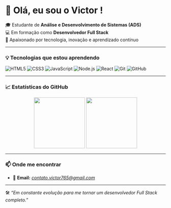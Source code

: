 # 👋 Olá, eu sou o Victor !

🎓 Estudante de **Análise e Desenvolvimento de Sistemas (ADS)**  
💻 Em formação como **Desenvolvedor Full Stack**  
🚀 Apaixonado por tecnologia, inovação e aprendizado contínuo

---

### 💡 Tecnologias que estou aprendendo

![HTML5](https://img.shields.io/badge/HTML5-E34F26?style=flat&logo=html5&logoColor=white)
![CSS3](https://img.shields.io/badge/CSS3-1572B6?style=flat&logo=css3&logoColor=white)
![JavaScript](https://img.shields.io/badge/JavaScript-F7DF1E?style=flat&logo=javascript&logoColor=black)
![Node.js](https://img.shields.io/badge/Node.js-339933?style=flat&logo=node.js&logoColor=white)
![React](https://img.shields.io/badge/React-20232A?style=flat&logo=react&logoColor=61DAFB)
![Git](https://img.shields.io/badge/Git-F05032?style=flat&logo=git&logoColor=white)
![GitHub](https://img.shields.io/badge/GitHub-181717?style=flat&logo=github&logoColor=white)

---

### 📈 Estatísticas do GitHub

<div align="center">
  <img height="160em" src="https://github-readme-stats.vercel.app/api?username=victorgabriel765&show_icons=true&theme=radical"/>
  <img height="160em" src="https://github-readme-stats.vercel.app/api/top-langs/?username=victorgabriel765&layout=compact&theme=radical"/>
</div>

---

### 📫 Onde me encontrar

- 📧 **Email:** *contato.victor765@gmail.com*  


---

🛠️ *“Em constante evolução para me tornar um desenvolvedor Full Stack completo.”*
